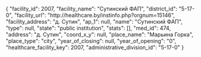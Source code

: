 {
    "facility_id": 2007,
    "facility_name": "Сутинский ФАП",
    "district_id": "5-17-0",
    "facility_url": "http:\/\/healthcare.by\/instinfo.php?orgnum=15146",
    "facility_address": "д. Сутин",
    "ap_1": null,
    "name": "Сутинский ФАП",
    "type": null,
    "state": "public institution",
    "stats": [],
    "med_id": 474,
    "address": "д. Сутин",
    "coord_x_y": null,
    "place_name": "Марьина Горка",
    "place_type": "city",
    "year_of_closing": null,
    "year_of_opening": "0",
    "healthcare_facility_key": 2007,
    "administrative_division_id": "5-17-0"
}